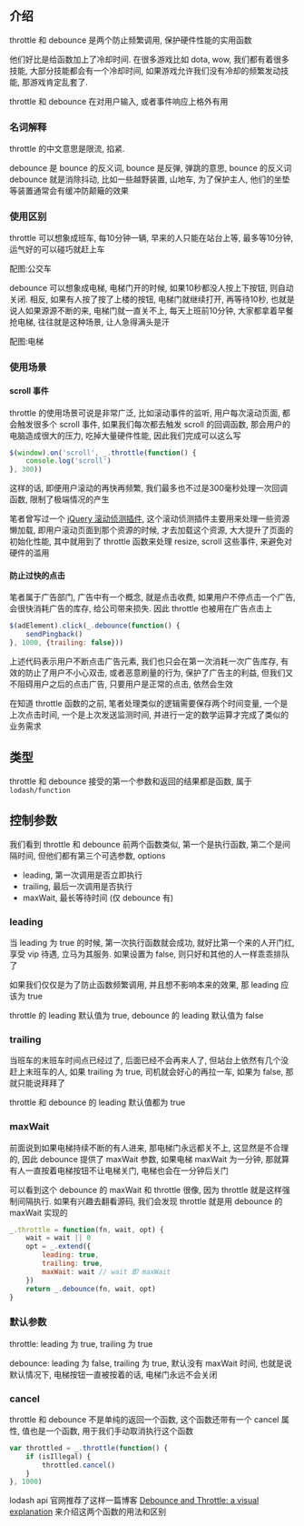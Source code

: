 介绍
---


throttle 和 debounce 是两个防止频繁调用, 保护硬件性能的实用函数

他们好比是给函数加上了冷却时间. 在很多游戏比如 dota, wow, 我们都有着很多技能, 大部分技能都会有一个冷却时间, 如果游戏允许我们没有冷却的频繁发动技能, 那游戏肯定乱套了.

throttle 和 debounce 在对用户输入, 或者事件响应上格外有用


### 名词解释

throttle 的中文意思是限流, 掐紧.

debounce 是 bounce 的反义词, bounce 是反弹, 弹跳的意思, bounce 的反义词 debounce 就是消除抖动, 比如一些越野装置, 山地车, 为了保护主人, 他们的坐垫等装置通常会有缓冲防颠簸的效果


### 使用区别

throttle 可以想象成班车, 每10分钟一辆, 早来的人只能在站台上等, 最多等10分钟, 运气好的可以碰巧就赶上车

配图:公交车

debounce 可以想象成电梯, 电梯门开的时候, 如果10秒都没人按上下按钮, 则自动关闭. 相反, 如果有人按了按了上楼的按钮, 电梯门就继续打开, 再等待10秒, 也就是说人如果源源不断的来, 电梯门就一直关不上, 每天上班前10分钟, 大家都拿着早餐抢电梯, 往往就是这种场景, 让人急得满头是汗

配图:电梯

### 使用场景


#### scroll 事件

throttle 的使用场景可说是非常广泛, 比如滚动事件的监听, 用户每次滚动页面, 都会触发很多个 scroll 事件, 如果我们每次都去触发 scroll 的回调函数, 那会用户的电脑造成很大的压力, 吃掉大量硬件性能, 因此我们完成可以这么写

```js
$(window).on('scroll', _.throttle(function() {
	console.log('scroll')
}, 300))
```

这样的话, 即便用户滚动的再快再频繁, 我们最多也不过是300毫秒处理一次回调函数, 限制了极端情况的产生

笔者曾写过一个 [jQuery 滚动侦测插件](https://github.com/chunpu/scrollspy/), 这个滚动侦测插件主要用来处理一些资源懒加载, 即用户滚动页面到那个资源的时候, 才去加载这个资源, 大大提升了页面的初始化性能, 其中就用到了 throttle 函数来处理 resize, scroll 这些事件, 来避免对硬件的滥用

#### 防止过快的点击

笔者属于广告部门, 广告中有一个概念, 就是点击收费, 如果用户不停点击一个广告, 会很快消耗广告的库存, 给公司带来损失. 因此 throttle 也被用在广告点击上

```js
$(adElement).click(_.debounce(function() {
	sendPingback()
}, 1000, {trailing: false}))
```

上述代码表示用户不断点击广告元素, 我们也只会在第一次消耗一次广告库存, 有效的防止了用户不小心双击, 或者恶意刷量的行为, 保护了广告主的利益, 但我们又不阻碍用户之后的点击广告, 只要用户是正常的点击, 依然会生效

在知道 throttle 函数的之前, 笔者处理类似的逻辑需要保存两个时间变量, 一个是上次点击时间, 一个是上次发送监测时间, 并进行一定的数学运算才完成了类似的业务需求


类型
---

throttle 和 debounce 接受的第一个参数和返回的结果都是函数, 属于 `lodash/function`


控制参数
---

我们看到 throttle 和 debounce 前两个函数类似, 第一个是执行函数, 第二个是间隔时间, 但他们都有第三个可选参数, options

- leading, 第一次调用是否立即执行
- trailing, 最后一次调用是否执行
- maxWait, 最长等待时间 (仅 debounce 有)


### leading

当 leading 为 true 的时候, 第一次执行函数就会成功, 就好比第一个来的人开门红, 享受 vip 待遇, 立马为其服务. 如果设置为 false, 则只好和其他的人一样乖乖排队了

如果我们仅仅是为了防止函数频繁调用, 并且想不影响本来的效果, 那 leading 应该为 true

throttle 的 leading 默认值为 true, debounce 的 leading 默认值为 false


### trailing

当班车的末班车时间点已经过了, 后面已经不会再来人了, 但站台上依然有几个没赶上末班车的人, 如果 trailing 为 true, 司机就会好心的再拉一车, 如果为 false, 那就只能说拜拜了

throttle 和 debounce 的 leading 默认值都为 true


### maxWait

前面说到如果电梯持续不断的有人进来, 那电梯门永远都关不上, 这显然是不合理的, 因此 debounce 提供了 maxWait 参数, 如果电梯 maxWait 为一分钟, 那就算有人一直按着电梯按钮不让电梯关门, 电梯也会在一分钟后关门

可以看到这个 debounce 的 maxWait 和 throttle 很像, 因为 throttle 就是这样强制间隔执行. 如果有兴趣去翻看源码, 我们会发现 throttle 就是用 debounce 的 maxWait 实现的

```js
_.throttle = function(fn, wait, opt) {
	wait = wait || 0
	opt = _.extend({
		leading: true,
		trailing: true,
		maxWait: wait // wait 即 maxWait
	})
	return _.debounce(fn, wait, opt)
}
```

### 默认参数

throttle: leading 为 true, trailing 为 true

debounce: leading 为 false, trailing 为 true, 默认没有 maxWait 时间, 也就是说默认情况下, 电梯按钮一直被按着的话, 电梯门永远不会关闭


### cancel

throttle 和 debounce 不是单纯的返回一个函数, 这个函数还带有一个 cancel 属性, 值也是一个函数, 用于我们手动取消执行这个函数

```js
var throttled = _.throttle(function() {
	if (isIllegal) {
		throttled.cancel()
	}
}, 1000)
```

lodash api 官网推荐了这样一篇博客 [Debounce and Throttle: a visual explanation](http://drupalmotion.com/article/debounce-and-throttle-visual-explanation) 来介绍这两个函数的用法和区别
